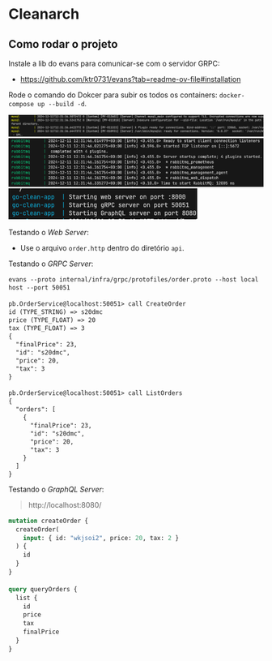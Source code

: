 # Cleanarch

## Como rodar o projeto

Instale a lib do evans para comunicar-se com o servidor GRPC:
- https://github.com/ktr0731/evans?tab=readme-ov-file#installation

Rode o comando do Dokcer para subir os todos os containers: `docker-compose up --build -d`.

<img src="./assets/mysql.png" />
<img src="./assets/rabbitmq.png" />
<img src="./assets/docker.png" />

<br>

Testando o *Web Server*:
- Use o arquivo `order.http` dentro do diretório `api`.

Testando o *GRPC Server*:

```shell
evans --proto internal/infra/grpc/protofiles/order.proto --host local
host --port 50051

pb.OrderService@localhost:50051> call CreateOrder
id (TYPE_STRING) => s20dmc
price (TYPE_FLOAT) => 20
tax (TYPE_FLOAT) => 3
{
  "finalPrice": 23,
  "id": "s20dmc",
  "price": 20,
  "tax": 3
}

pb.OrderService@localhost:50051> call ListOrders
{
  "orders": [
    {
      "finalPrice": 23,
      "id": "s20dmc",
      "price": 20,
      "tax": 3
    }
  ]
}
```

Testando o *GraphQL Server*:

> http://localhost:8080/

```graphql
mutation createOrder {
  createOrder(
    input: { id: "wkjsoi2", price: 20, tax: 2 }
  ) {
    id
  }
}

query queryOrders {
  list {
    id
    price
    tax
    finalPrice
  }
}
```
